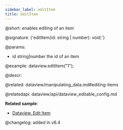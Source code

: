 ```yaml
---
sidebar_label: editItem
title: editItem
---          
```


@short: enables editing of an item

@signature: {'editItem(id: string | number): void;'}

@params:
- id		string|number		the id of an item

@example:
dataview.editItem("1");



@descr:

@related: dataview/manipulating_data.md#editing-items

@relatedapi:
dataview/api/dataview_editable_config.md

**Related sample**:
- [Dataview. Edit Item](https://snippet.dhtmlx.com/i09isp2d)

@changelog: added in v6.4